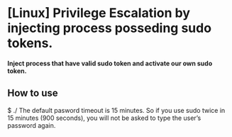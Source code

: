 # [Linux] Privilege Escalation by injecting process posseding sudo tokens.

#### Inject process that have valid sudo token and activate our own sudo token.

## How to use

$ ./
The default pasword timeout is 15 minutes. So if you use sudo twice in 15 minutes (900 seconds), you will not be asked to type the user’s password again.
